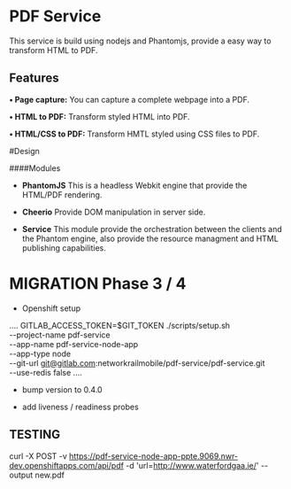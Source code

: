 # PDF Service

This service is build using nodejs and Phantomjs, provide a easy way to transform HTML to PDF. 

## Features

__&#8226; Page capture:__
You can capture a complete webpage into a PDF. 

__&#8226; HTML to PDF:__
Transform styled HTML into PDF. 

__&#8226; HTML/CSS to PDF:__
Transform HMTL styled using CSS files to PDF.

#Design




####Modules

* __PhantomJS__ 
This is a headless Webkit engine that provide the HTML/PDF rendering.

* __Cheerio__ 
Provide DOM manipulation in server side. 

* __Service__
This module provide the orchestration between the clients and the Phantom engine, also provide the resource managment and HTML publishing capabilities. 


# MIGRATION Phase 3 / 4

* Openshift setup

....
GITLAB_ACCESS_TOKEN=$GIT_TOKEN ./scripts/setup.sh \
  --project-name pdf-service \
  --app-name pdf-service-node-app \
  --app-type node \
  --git-url git@gitlab.com:networkrailmobile/pdf-service/pdf-service.git \
  --use-redis false
....

* bump version to 0.4.0

* add liveness / readiness probes

## TESTING

curl -X POST -v https://pdf-service-node-app-ppte.9069.nwr-dev.openshiftapps.com/api/pdf -d 'url=http://www.waterfordgaa.ie/' --output new.pdf

